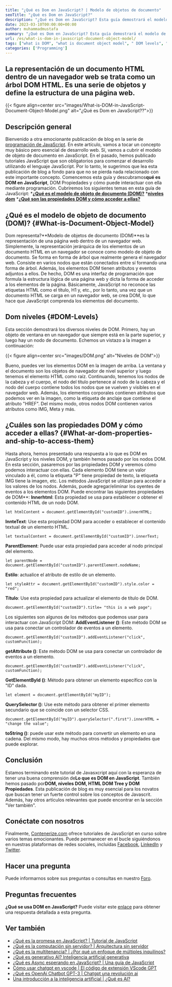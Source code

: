 ```yaml
---
title: "¿Qué es Dom en JavaScript? | Modelo de objetos de documento" 
seoTitle: "¿Qué es Dom en JavaScript?" 
description: "¿Qué es Dom en JavaScript? Esta guía demostrará el modelo de objeto de documento, las propiedades de DOM, los niveles de DOM y cómo acceder a los elementos DOM." 
date: 2023-03-10T00:00:00+00:00
author: muhammadmustafa
summary: "¿Qué es Dom en JavaScript? Esta guía demostrará el modelo de objeto de documento, las propiedades de DOM, los niveles de DOM y cómo acceder a los elementos DOM." 
url: /es/what-is-dom-in-javascript-document-object-model/
tags: ["what is DOM", "what is document object model", " DOM levels", "HTML DOM tree", "DOM properties"]
categories: ['Programming']
---
```


## La representación de un documento HTML dentro de un navegador web se trata como un árbol DOM HTML. Es una serie de objetos y define la estructura de una página web.

{{< figure align=center src="images/What-is-DOM-in-JavaScript-Document-Object-Model.png" alt="¿Qué es Dom en JavaScript??">}}


## Descripción general
Bienvenido a otra emocionante publicación de blog en la serie de [programación de JavaScript][1]. En este artículo, vamos a tocar un concepto muy básico pero esencial de desarrollo web. Sí, vamos a cubrir el modelo de objeto de documento en JavaScript. En el pasado, hemos publicado tutoriales JavaScript que son obligatorios para comenzar el desarrollo utilizando el lenguaje JavaScript. Por lo tanto, le sugerimos que lea esta publicación de blog a fondo para que no se pierda nada relacionado con este importante concepto. Comencemos esta guía y descubramos**qué es DOM en JavaScript**, DOM Propiedades y cómo puede interactuar con ella mediante programación.
Cubriremos los siguientes temas en esta guía de JavaScript:
***[¿Qué es el modelo de objeto de documento (DOM)?][2]**
***[niveles dom][3]**
***[¿Qué son las propiedades DOM y cómo acceder a ellas?][4]**

## ¿Qué es el modelo de objeto de documento (DOM)? {#What-is-Document-Object-Model}
Dom representa?**Modelo de objetos de documento (DOM)**es la representación de una página web dentro de un navegador web. Simplemente, la representación jerárquica de los elementos de un documento HTML en un navegador se conoce como modelo de objeto de documento. Se forma en forma de árbol que realmente genera el navegador web. Consiste en varios nodos que están conectados entre sí formando una forma de árbol. Además, los elementos DOM tienen atributos y eventos adjuntos a ellos.
De hecho, DOM es una interfaz de programación que formula la estructura lógica de una página web y dicta la forma de acceder a los elementos de la página. Básicamente, JavaScript no reconoce las etiquetas HTML como el título, H1 y, etc., por lo tanto, una vez que un documento HTML se carga en un navegador web, se crea DOM, lo que hace que JavaScript comprenda los elementos del documento.

## Dom niveles {#DOM-Levels}
Esta sección demostrará los diversos niveles de DOM. Primero, hay un objeto de ventana en un navegador que siempre está en la parte superior, y luego hay un nodo de documento. Echemos un vistazo a la imagen a continuación:

{{< figure align=center src="images/DOM.png" alt="Niveles de DOM">}}

Bueno, puedes ver los elementos DOM en la imagen de arriba. La ventana y el documento son los objetos de navegador de nivel superior y luego tenemos el elemento HTML como raíz. Continuando, tenemos los nodos de la cabeza y el cuerpo, el nodo del título pertenece al nodo de la cabeza y el nodo del cuerpo contiene todos los nodos que se vuelven y visibles en el navegador web. Además, los elementos corporales contienen atributos que podemos ver en la imagen, como la etiqueta de anclaje que contiene el atributo "HREF". Del mismo modo, otros nodos DOM contienen varios atributos como IMG, Meta y más.

## ¿Cuáles son las propiedades DOM y cómo acceder a ellas? {#What-ar-dom-properties-and-ship-to-access-them}
Hasta ahora, hemos presentado una respuesta a lo que es DOM en JavaScript y los niveles DOM, y también hemos pasado por los nodos DOM. En esta sección, pasaremos por las propiedades DOM y veremos cómo podemos interactuar con ellas. Cada elemento DOM tiene un valor vinculado a él, como la etiqueta "P" tiene propiedad de texto, la etiqueta IMG tiene la imagen, etc. Los métodos JavaScript se utilizan para acceder a los valores de los nodos. Además, puede agregar/eliminar los oyentes de eventos a los elementos DOM.
Puede encontrar las siguientes propiedades de DOM**:
**Innerhtml**: Esta propiedad se usa para establecer o obtener el contenido HTML de un nodo DOM.
```
let htmlContent = document.getElementById("customID").innerHTML;
```
**InnteText**: Use esta propiedad DOM para acceder o establecer el contenido textual de un elemento HTML.
```
let textualContent = document.getElementById("customID").innerText;
```
**ParentElement**: Puede usar esta propiedad para acceder al nodo principal del elemento.
```
let parentNode = document.getElementById("customID").parentElement.nodeName;
```
**Estilo**: actualice el atributo de estilo de un elemento.
```
let styleAttr = document.getElementById("customID").style.color = "red";
```
**Título**: Use esta propiedad para actualizar el elemento de título de DOM.
```
document.getElementById("customID").title= "this is a web page";
```
 Los siguientes son algunos de los métodos que podemos usar para interactuar con JavaScript DOM:
**AddEventListener ()**: Este método DOM se usa para conectar un controlador de eventos a un elemento.
```
document.getElementById("customID").addEventListener("click", customFunction);
```
**getAttribute ()**: Este método DOM se usa para conectar un controlador de eventos a un elemento.
```
document.getElementById("customID").addEventListener("click", customFunction);
```
**GetElementById ()**: Método para obtener un elemento específico con la "ID" dada.
```
let element = document.getElementById("myID");
```
**QuerySelector ()**: Use este método para obtener el primer elemento secundario que se coincide con un selector CSS.
```
document.getElementById("myID").querySelector(".first").innerHTML = "change the value";
```
**toString ()**: puede usar este método para convertir un elemento en una cadena.
Del mismo modo, hay muchos otros métodos y propiedades que puede explorar.

## Conclusión
Estamos terminando este tutorial de Javasxcript aquí con la esperanza de tener una buena comprensión de**Lo que es DOM en JavaScript**. También hemos pasado por**DOM, niveles DOM, HTML DOM Tree y DOM Propiedades**. Esta publicación de blog es muy esencial para los novatos que buscan tener un fuerte control sobre los conceptos de Javascrit. Además, hay otros artículos relevantes que puede encontrar en la sección "Ver también".

## Conéctate con nosotros
Finalmente, [Contenerize.com][5] ofrece tutoriales de JavaScript en curso sobre varios temas emocionantes. Puede permanecer en el bucle siguiéndonos en nuestras plataformas de redes sociales, incluidas [Facebook][6], [LinkedIn][7] y [Twitter][8].

## Hacer una pregunta
Puede informarnos sobre sus preguntas o consultas en nuestro [Foro][9].

## Preguntas frecuentes
**¿Qué se usa DOM en JavaScript?**
Puede visitar este [enlace][2] para obtener una respuesta detallada a esta pregunta.

## Ver también
  * [¿Qué es la promesa en JavaScript? | Tutorial de JavaScript][10]
  * [¿Qué es la computación sin servidor? | Arquitectura sin servidor][11]
  * [¿Qué es la multitenancia? | ¿Por qué un enfoque de múltiples inquilinos?][12]
  * [¿Qué es generativo AI? Inteligencia artificial generativa][13]
  * [¿Qué es Async esperando en JavaScript? | Una guía de JavaScript][14]
  * [Cómo usar chatgpt en vscode | El código de extensión VScode GPT][15]
  * [¿Qué es OpenAi Chatbot GPT-3 | Chatgpt una revolución ai][16]
  * [Una introducción a la inteligencia artificial | ¿Qué es AI?][17]

  
[1]: https://blog.containerize.com/categories/programming/
[2]: #What-is-Document-Object-Model
[3]: #DOM-levels
[4]: #What-are-DOM-properties-and-how-to-access-them
[5]: https://www.containerize.com/
[6]: https://web.facebook.com/containerize
[7]: https://www.linkedin.com/company/containerize/
[8]: https://twitter.com/containerize_co
[9]: https://forum.containerize.com/
[10]: https://blog.containerize.com/what-is-promise-in-javascript-javascript-tutorial/
[11]: https://blog.containerize.com/programming/what-is-serverless-computing-serverless-architecture/
[12]: https://blog.containerize.com/programming/what-is-multitenancy-why-a-multi-tenant-approach-2/
[13]: https://blog.containerize.com/artificial-intelligence/what-is-generative-ai-generative-artificial-intelligence/
[14]: https://blog.containerize.com/what-is-async-await-in-javascript-a-javascript-guide/
[15]: https://blog.containerize.com/artificial-intelligence/how-to-use-chatgpt-in-vscode-the-vscode-extension-codegpt/
[16]: https://blog.containerize.com/artificial-intelligence/what-is-openai-chatbot-gpt-3-chatgpt-an-ai-revolution/
[17]: https://blog.containerize.com/artificial-intelligence/an-introduction-to-artificial-intelligence-what-is-ai/
